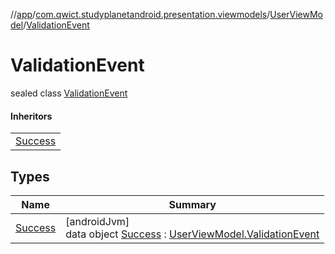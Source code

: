 //[app](../../../../index.md)/[com.qwict.studyplanetandroid.presentation.viewmodels](../../index.md)/[UserViewModel](../index.md)/[ValidationEvent](index.md)

# ValidationEvent

sealed class [ValidationEvent](index.md)

#### Inheritors

| |
|---|
| [Success](-success/index.md) |

## Types

| Name | Summary |
|---|---|
| [Success](-success/index.md) | [androidJvm]<br>data object [Success](-success/index.md) : [UserViewModel.ValidationEvent](index.md) |
